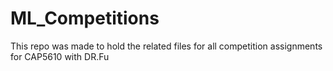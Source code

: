 # ML_Competitions
This repo was made to hold the related files for all competition assignments for CAP5610 with DR.Fu
